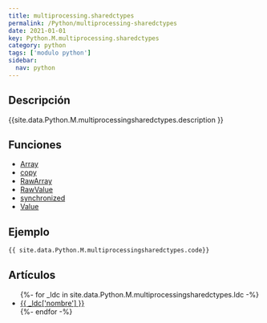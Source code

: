 ```yaml
---
title: multiprocessing.sharedctypes
permalink: /Python/multiprocessing-sharedctypes
date: 2021-01-01
key: Python.M.multiprocessing.sharedctypes
category: python
tags: ['modulo python']
sidebar: 
  nav: python
---
```


## Descripción
{{site.data.Python.M.multiprocessingsharedctypes.description }}

## Funciones
* [Array](/Python/multiprocessing-sharedctypes/Array/)
* [copy](/Python/multiprocessing-sharedctypes/copy/)
* [RawArray](/Python/multiprocessing-sharedctypes/RawArray/)
* [RawValue](/Python/multiprocessing-sharedctypes/RawValue/)
* [synchronized](/Python/multiprocessing-sharedctypes/synchronized/)
* [Value](/Python/multiprocessing-sharedctypes/Value/)

## Ejemplo
~~~python
{{ site.data.Python.M.multiprocessingsharedctypes.code}}
~~~

## Artículos
<ul>
{%- for _ldc in site.data.Python.M.multiprocessingsharedctypes.ldc -%}
   <li>
       <a href="{{_ldc['url'] }}">{{ _ldc['nombre'] }}</a>
   </li>
{%- endfor -%}
</ul>
